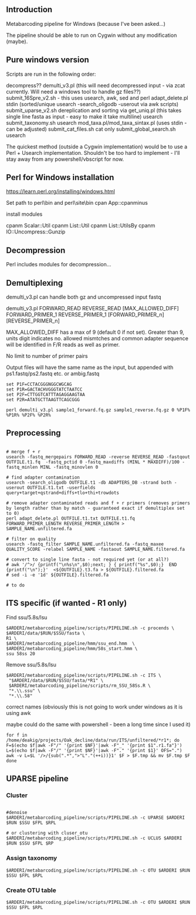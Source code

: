 ## Introduction
Metabarcoding pipeline for Windows (because I've been asked...)

The pipeline should be able to run on Cygwin without any modification (maybe).

## Pure windows version
Scripts are run in the following order:  

decompress??
demulti_v3.pl (this will need decompressed input - via zcat currently. Will need a windows tool to handle gz files??)
submit_16Spre_v2.sh - this uses usearch, awk, sed and perl
adapt_delete.pl stdin (sorted/unique usearch -search_oligodb -userout via awk scripts)
submit_uparse_v2.sh 
  dereplication and sorting via get_uniq.pl (this takes single line fasta as input - easy to make it take multiline)
  usearch
submit_taxonomy.sh
  usearch 
  mod_taxa.pl/mod_taxa_sintax.pl (uses stdin - can be adjusted)
submit_cat_files.sh
  cat only
submit_global_search.sh
  usearch
  
The quickest method (outside a Cygwin implementation) would be to use a Perl + Usearch implementation.
Shouldn't be too hard to implement - I'll stay away from any powershell/vbscript for now.

## Perl for Windows installation

https://learn.perl.org/installing/windows.html

Set path to perl\bin and perl\site\bin
cpan App::cpanminus

install modules

cpanm Scalar::Util
cpanm List::Util
cpanm List::UtilsBy
cpanm IO::Uncompress::Gunzip


## Decompression
Perl includes modules for decompression...
 

## Demultiplexing
demulti_v3.pl can handle both gz and uncompressed input fastq

demulti_v3.pl FORWARD_READ REVERSE_READ [MAX_ALLOWED_DIFF] FORWARD_PRIMER_1 REVERSE_PRIMER_1 [FORWARD_PRIMER_n] [REVERSE_PRIMER_n]

MAX_ALLOWED_DIFF has a max of 9 (default 0 if not set). Greater than 9, units digit indicates no. allowed mismtches and common adapter sequence will be identified in F/R reads as well as primer.

No limit to number of primer pairs 

Output files will have the same name as the input, but appended with ps1.fastq/ps2.fastq etc. or ambig.fastq

```
set P1F=CCTACGGGNGGCWGCAG
set P1R=GACTACHVGGGTATCTAATCC
set P2F=CTTGGTCATTTAGAGGAAGTAA
set P2R=ATATGCTTAAGTTCAGCGGG

perl demulti_v3.pl sample1_forward.fq.gz sample1_reverse.fq.gz 0 %P1F% %P1R% %P2F% %P2R%

```

## Preprocessing

``` #16S

# merge f + r
usearch -fastq_mergepairs FORWARD_READ -reverse REVERSE_READ -fastqout OUTFILE.t1.fq  -fastq_pctid 0 -fastq_maxdiffs (MINL * MAXDIFF)/100 -fastq_minlen MINL -fastq_minovlen 0

# find adapter contamination
usearch -search_oligodb OUTFILE.t1 -db ADAPTERS_DB -strand both -userout OUTFILE.t1.txt -userfields query+target+qstrand+diffs+tlo+thi+trowdots 

# remove adapter contaminated reads and f + r primers (removes primers by length rather than by match - guaranteed exact if demultiplex set to 0)
perl adapt_delete.pl OUTFILE.t1.txt OUTFILE.t1.fq FORWARD_PRIMER_LENGTH REVERSE_PRIMER_LENGTH > SAMPLE_NAME.unfiltered.fa

# filter on quality
usearch -fastq_filter SAMPLE_NAME.unfiltered.fa -fastq_maxee QUALITY_SCORE -relabel SAMPLE_NAME -fastaout SAMPLE_NAME.filtered.fa

# convert to single line fasta - not required yet (or at all?)
# awk '/^>/ {printf("\n%s\n",$0);next; } { printf("%s",$0);}  END {printf("\n");}'  <${OUTFILE}.t3.fa > ${OUTFILE}.filtered.fa
# sed -i -e '1d' ${OUTFILE}.filtered.fa

```

``` #ITS
# to do
```

## ITS specific (if wanted - R1 only)
Find ssu/5.8s/lsu
```
$ARDERI/metabarcoding_pipeline/scripts/PIPELINE.sh -c procends \
$ARDERI/data/$RUN/$SSU/fasta \
R1 \
$ARDERI/metabarcoding_pipeline/hmm/ssu_end.hmm 	\
$ARDERI/metabarcoding_pipeline/hmm/58s_start.hmm \
ssu 58ss 20
``` 
Remove ssu/5.8s/lsu
```
$ARDERI/metabarcoding_pipeline/scripts/PIPELINE.sh -c ITS \
 "$ARDERI/data/$RUN/$SSU/fasta/*R1" \
 $ARDERI/metabarcoding_pipeline/scripts/rm_SSU_58Ss.R \
 "*.\\.ssu" \
 "*.\\.58"
 ```
 
 correct names 
 (obviously this is not going to work under windows as it is using awk 
 
 maybe could do the same with powershell - been a long time since I used it)
  ```
 for f in /home/deakig/projects/Oak_decline/data/run/ITS/unfiltered/*r1*; do
F=$(echo $f|awk -F"/" '{print $NF}'|awk -F"_" '{print $1".r1.fa"}')
L=$(echo $f|awk -F"/" '{print $NF}'|awk -F"." '{print $1}' OFS=".") 
awk -v L=$L '/>/{sub(".*",">"L"."(++i))}1' $F > $F.tmp && mv $F.tmp $F
done
```
 
## UPARSE pipeline

### Cluster
```

#denoise
$ARDERI/metabarcoding_pipeline/scripts/PIPELINE.sh -c UPARSE $ARDERI $RUN $SSU $FPL $RPL

# or clustering with cluser_otu
$ARDERI/metabarcoding_pipeline/scripts/PIPELINE.sh -c UCLUS $ARDERI $RUN $SSU $FPL $RP
```

### Assign taxonomy
```
$ARDERI/metabarcoding_pipeline/scripts/PIPELINE.sh -c OTU $ARDERI $RUN $SSU $FPL $RPL
```

### Create OTU table
```
$ARDERI/metabarcoding_pipeline/scripts/PIPELINE.sh -c OTU $ARDERI $RUN $SSU $FPL $RPL
```
